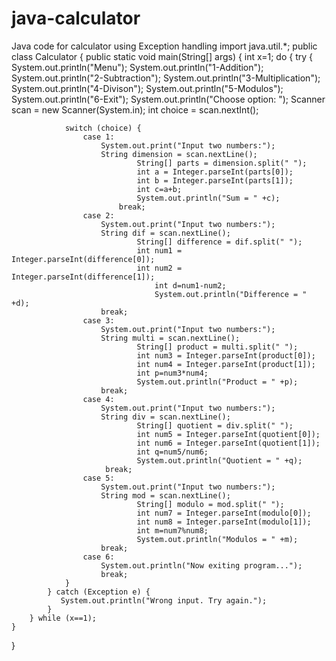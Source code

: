 # java-calculator
Java code for calculator using Exception handling
import java.util.*;
public class Calculator
{
    public static void main(String[] args) {
        int x=1;
        do {
            try {
                System.out.println("Menu");
                System.out.println("1-Addition");
                System.out.println("2-Subtraction");
                System.out.println("3-Multiplication");
                System.out.println("4-Divison");
                System.out.println("5-Modulos");
                System.out.println("6-Exit");
                System.out.println("Choose option: ");
                Scanner scan = new Scanner(System.in);
                int choice = scan.nextInt();  


                switch (choice) {
                    case 1: 
                        System.out.print("Input two numbers:");
                        String dimension = scan.nextLine();
                                String[] parts = dimension.split(" ");
                                int a = Integer.parseInt(parts[0]);
                                int b = Integer.parseInt(parts[1]);
                                int c=a+b;
                                System.out.println("Sum = " +c);
                            break;  
                    case 2: 
                        System.out.print("Input two numbers:");
                        String dif = scan.nextLine();
                                String[] difference = dif.split(" ");
                                int num1 = Integer.parseInt(difference[0]);
                                int num2 = Integer.parseInt(difference[1]);
                                    int d=num1-num2;
                                    System.out.println("Difference = " +d);
                        break;
                    case 3: 
                        System.out.print("Input two numbers:");
                        String multi = scan.nextLine();
                                String[] product = multi.split(" ");
                                int num3 = Integer.parseInt(product[0]);
                                int num4 = Integer.parseInt(product[1]);
                                int p=num3*num4;
                                System.out.println("Product = " +p);
                        break;  
                    case 4: 
                        System.out.print("Input two numbers:");
                        String div = scan.nextLine();
                                String[] quotient = div.split(" ");
                                int num5 = Integer.parseInt(quotient[0]);
                                int num6 = Integer.parseInt(quotient[1]);
                                int q=num5/num6;
                                System.out.println("Quotient = " +q);
                         break;
                    case 5: 
                        System.out.print("Input two numbers:");
                        String mod = scan.nextLine();
                                String[] modulo = mod.split(" ");
                                int num7 = Integer.parseInt(modulo[0]);
                                int num8 = Integer.parseInt(modulo[1]);
                                int m=num7%num8;
                                System.out.println("Modulos = " +m);
                        break;
                    case 6: 
                        System.out.println("Now exiting program...");
                        break;  
                }
            } catch (Exception e) {
               System.out.println("Wrong input. Try again.");
            }
        } while (x==1);
    } 
}
